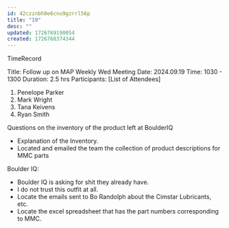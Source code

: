 ```yaml
---
id: 42czznbh0e6cnu9gzrrl56p
title: "19"
desc: ""
updated: 1726769190054
created: 1726768374344
---
```


TimeRecord

Title: Follow up on MAP Weekly Wed Meeting
Date: 2024.09.19
Time: 1030 - 1300
Duration: 2.5 hrs
Participants: [List of Attendees]

1. Penelope Parker
2. Mark Wright
3. Tana Keivens
4. Ryan Smith

Questions on the inventory of the product left at BoulderIQ

- Explanation of the Inventory.
- Located and emailed the team the collection of product descriptions for MMC parts

Boulder IQ:

- Boulder IQ is asking for shit they already have.
- I do not trust this outfit at all.
- Locate the emails sent to Bo Randolph about the Cimstar Lubricants, etc.
- Locate the excel spreadsheet that has the part numbers corresponding to MMC.
